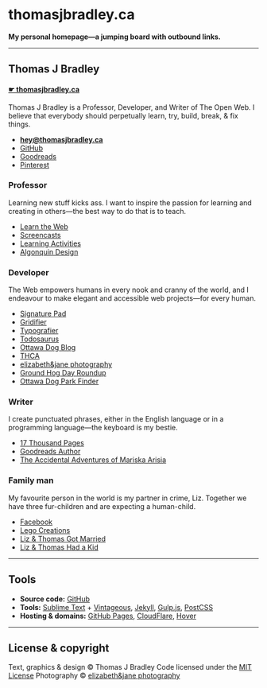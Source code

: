 # thomasjbradley.ca

**My personal homepage—a jumping board with outbound links.**

---

## Thomas J Bradley

#### [☛ thomasjbradley.ca](https://thomasjbradley.ca)

Thomas J Bradley is a Professor, Developer, and Writer of The Open Web. I believe that everybody should perpetually learn, try, build, break, & fix things.

- **[hey@thomasjbradley.ca](mailto:hey@thomasjbradley.ca)**
- [GitHub](https://github.com/thomasjbradley)
- [Goodreads](https://www.goodreads.com/author/show/3917042.Thomas_J_Bradley)
- [Pinterest](https://www.pinterest.com/thomasjbradley/)

### Professor

Learning new stuff kicks ass. I want to inspire the passion for learning and creating in others—the best way to do that is to teach.

- [Learn the Web](http://learn-the-web.algonquindesign.ca)
- [Screencasts](https://www.youtube.com/user/acinteractivedesign)
- [Learning Activities](http://activities.learn-the-web.algonquindesign.ca)
- [Algonquin Design](http://algonquindesign.ca)

### Developer

The Web empowers humans in every nook and cranny of the world, and I endeavour to make elegant and accessible web projects—for every human.

- [Signature Pad](https://github.com/thomasjbradley/signature-pad/)
- [Gridifier](http://gridifier.web-dev.tools)
- [Typografier](http://typografier.web-dev.tools)
- [Todosaurus](https://github.com/thomasjbradley/todosaurus)
- [Ottawa Dog Blog](http://ottawadogblog.ca/)
- [THCA](https://thca.ca/)
- [elizabeth&jane photography](http://elizabethandjane.ca/)
- [Ground Hog Day Roundup](http://groundhogdayroundup.ca/)
- [Ottawa Dog Park Finder](http://parkfinder.ottawadogblog.ca/)

### Writer

I create punctuated phrases, either in the English language or in a programming language—the keyboard is my bestie.

- [17 Thousand Pages](https://17thousandpages.ca/)
- [Goodreads Author](https://www.goodreads.com/author/show/3917042.Thomas_J_Bradley)
- [The Accidental Adventures of Mariska Arisia](https://17thousandpages.ca/books/accidental-adventures-mariska-arisia/)

### Family man

My favourite person in the world is my partner in crime, Liz. Together we have three fur-children and are expecting a human-child.

- [Facebook](https://www.facebook.com/thomasjbradley)
- [Lego Creations](https://www.flickr.com/photos/thomasjbradley)
- [Liz & Thomas Got Married](http://lizandthomasgotmarried.ca/)
- [Liz & Thomas Had a Kid](http://lizandthomashadakid.ca/)

---

## Tools

- **Source code:** <a href="https://github.com/thomasjbradley/thomasjbradley.ca" rel="external">GitHub</a>
- **Tools:** <a href="https://www.sublimetext.com/" rel="external">Sublime Text</a> + <a href="https://github.com/guillermooo/Vintageous" rel="external">Vintageous</a>, <a href="http://jekyllrb.com/" rel="external">Jekyll</a>, <a href="http://gulpjs.com/" rel="external">Gulp.js</a>, <a href="https://github.com/postcss/postcss" rel="external">PostCSS</a>
- **Hosting & domains:** <a href="https://pages.github.com/" rel="external">GitHub Pages</a>, <a href="https://www.cloudflare.com/" rel="external">CloudFlare</a>, <a href="https://www.hover.com/" rel="external">Hover</a>

---

## License & copyright

Text, graphics & design © Thomas J Bradley
Code licensed under the [MIT License](https://github.com/thomasjbradley/thomasjbradley.ca/blob/gh-pages/LICENSE)
Photography © [elizabeth&amp;jane photography](http://elizabethandjane.ca)

